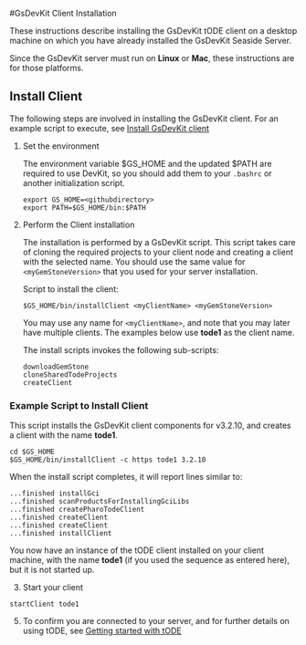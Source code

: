 #GsDevKit Client Installation

These instructions describe installing the GsDevKit tODE client on a desktop machine on which you have already installed 
the GsDevKit Seaside Server.  

Since the GsDevKit server must run on **Linux** or **Mac**, these instructions are for those platforms.

## Install Client

The following steps are involved in installing the GsDevKit client. For an example script to execute, see 
[Install GsDevKit client](#example-script-to-install-client) 


1. Set the environment

   The environment variable $GS_HOME and the updated $PATH are required to use DevKit, so you should add them to 
   your `.bashrc` or another initialization script.
   ```
   export GS_HOME=<githubdirectory>
   export PATH=$GS_HOME/bin:$PATH
   ```

2. Perform the Client installation
   
    The installation is performed by a GsDevKit script.  This script takes care of cloning the required projects to your 
    client node and creating a client with the selected name.  You should use the same value for `<myGemStoneVersion>` 
    that you used for your server installation.

   Script to install the client:
   ```
   $GS_HOME/bin/installClient <myClientName> <myGemStoneVersion>
   ```
   You may use any name for `<myClientName>`, and note that you may later have multiple clients. 
   The examples below use  **tode1** as the client name.

   The install scripts invokes the following sub-scripts:
   ```
   downloadGemStone
   cloneSharedTodeProjects
   createClient 
   ```

### Example Script to Install Client

This script installs the GsDevKit client components for v3.2.10, and creates a client with the name **tode1**.

 ```
cd $GS_HOME
$GS_HOME/bin/installClient -c https tode1 3.2.10
 ```

When the install script completes, it will report lines similar to:
```
...finished installGci
...finished scanProductsForInstallingGciLibs
...finished createPharoTodeClient
...finished createClient
...finished createClient
...finished installClient
```

You now have an instance of the tODE client installed on your client machine, with the name **tode1** (if you used the 
sequence as entered here), but it is not started up.

3.  Start your client

   ```
   startClient tode1 
   ```

5.  To confirm you are connected to your server, and for further details on using tODE, see [Getting started with tODE][4]







[1]: ./installDevKitServer.md
[2]: ./README.md#installation-on-separate-server-and-client
[3]:  https://github.com/git-for-windows/git/wiki/Git-cannot-create-a-file-or-directory-with-a-long-path
[4]: ../gettingStartedWithTode.md



